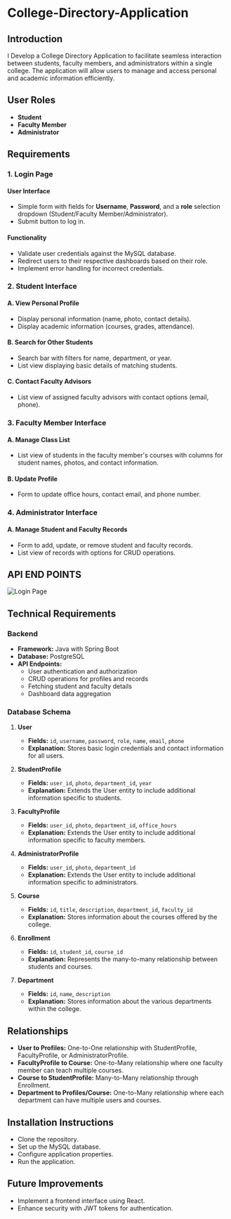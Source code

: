 # College-Directory-Application
## Introduction
I Develop a College Directory Application to facilitate seamless interaction between students, faculty members, and administrators within a single college. The application will allow users to manage and access personal and academic information efficiently.
## User Roles
- **Student**
- **Faculty Member**
- **Administrator**

## Requirements

### 1. Login Page
#### User Interface
- Simple form with fields for **Username**, **Password**, and a **role** selection dropdown (Student/Faculty Member/Administrator).
- Submit button to log in.

#### Functionality
- Validate user credentials against the MySQL database.
- Redirect users to their respective dashboards based on their role.
- Implement error handling for incorrect credentials.

### 2. Student Interface
#### A. View Personal Profile
- Display personal information (name, photo, contact details).
- Display academic information (courses, grades, attendance).

#### B. Search for Other Students
- Search bar with filters for name, department, or year.
- List view displaying basic details of matching students.

#### C. Contact Faculty Advisors
- List view of assigned faculty advisors with contact options (email, phone).

### 3. Faculty Member Interface
#### A. Manage Class List
- List view of students in the faculty member's courses with columns for student names, photos, and contact information.

#### B. Update Profile
- Form to update office hours, contact email, and phone number.

### 4. Administrator Interface
#### A. Manage Student and Faculty Records
- Form to add, update, or remove student and faculty records.
- List view of records with options for CRUD operations.
## API END POINTS
![Login Page](images/Screenshot2024.png "Login Page")

## Technical Requirements

### Backend
- **Framework:** Java with Spring Boot
- **Database:** PostgreSQL
- **API Endpoints:**
  - User authentication and authorization
  - CRUD operations for profiles and records
  - Fetching student and faculty details
  - Dashboard data aggregation

### Database Schema
1. **User**
   - **Fields:** `id`, `username`, `password`, `role`, `name`, `email`, `phone`
   - **Explanation:** Stores basic login credentials and contact information for all users.

2. **StudentProfile**
   - **Fields:** `user_id`, `photo`, `department_id`, `year`
   - **Explanation:** Extends the User entity to include additional information specific to students.

3. **FacultyProfile**
   - **Fields:** `user_id`, `photo`, `department_id`, `office_hours`
   - **Explanation:** Extends the User entity to include additional information specific to faculty members.

4. **AdministratorProfile**
   - **Fields:** `user_id`, `photo`, `department_id`
   - **Explanation:** Extends the User entity to include additional information specific to administrators.

5. **Course**
   - **Fields:** `id`, `title`, `description`, `department_id`, `faculty_id`
   - **Explanation:** Stores information about the courses offered by the college.

6. **Enrollment**
   - **Fields:** `id`, `student_id`, `course_id`
   - **Explanation:** Represents the many-to-many relationship between students and courses.

7. **Department**
   - **Fields:** `id`, `name`, `description`
   - **Explanation:** Stores information about the various departments within the college.

## Relationships
- **User to Profiles:** One-to-One relationship with StudentProfile, FacultyProfile, or AdministratorProfile.
- **FacultyProfile to Course:** One-to-Many relationship where one faculty member can teach multiple courses.
- **Course to StudentProfile:** Many-to-Many relationship through Enrollment.
- **Department to Profiles/Course:** One-to-Many relationship where each department can have multiple users and courses.
  
## Installation Instructions
- Clone the repository.
- Set up the MySQL database.
- Configure application properties.
- Run the application.
  
## Future Improvements
- Implement a frontend interface using React.
- Enhance security with JWT tokens for authentication.

